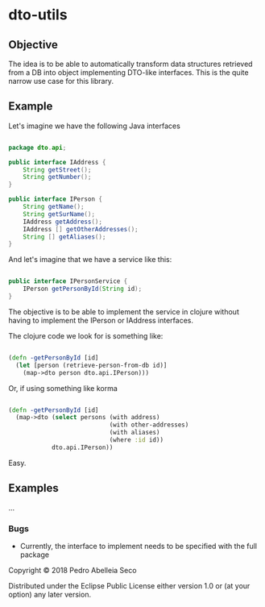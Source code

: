 # dto-utils

## Objective

The idea is to be able to automatically transform data structures retrieved from
a DB into object implementing DTO-like interfaces. This is the quite narrow
use case for this library.

## Example

Let's imagine we have the following Java interfaces

```java

package dto.api;

public interface IAddress {
    String getStreet();
    String getNumber();
}

public interface IPerson {
    String getName();
    String getSurName();
    IAddress getAddress();
    IAddress [] getOtherAddresses();
    String [] getAliases();
}

```

And let's imagine that we have a service like this:

```java

public interface IPersonService {
    IPerson getPersonById(String id);
}

```

The objective is to be able to implement the service in clojure without having
to implement the IPerson or IAddress interfaces.

The clojure code we look for is something like:

```clojure

(defn -getPersonById [id]
  (let [person (retrieve-person-from-db id)]
    (map->dto person dto.api.IPerson)))

```

Or, if using something like korma

```clojure

(defn -getPersonById [id]
  (map->dto (select persons (with address)
                            (with other-addresses)
                            (with aliases)
                            (where :id id))
            dto.api.IPerson))

```

Easy.


## Examples

...

### Bugs

- Currently, the interface to implement needs to be specified with
the full package


Copyright © 2018 Pedro Abelleia Seco

Distributed under the Eclipse Public License either version 1.0 or (at
your option) any later version.
